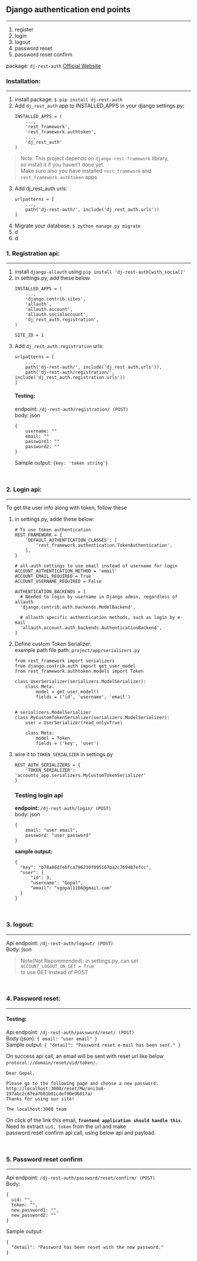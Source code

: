 ## Django authentication end points
---
1. register
2. login
2. logout
3. password reset
4. password reset confirm

package: `dj-rest-auth`
[Official Website](https://dj-rest-auth.readthedocs.io/en/latest/)

### Installation:
---
1. install package: `$ pip install dj-rest-auth`
2. Add `dj_rest_auth` app to INSTALLED_APPS in your django settings.py:
    ```
    INSTALLED_APPS = (
        ...,
        'rest_framework',
        'rest_framework.authtoken',
        ...,
        'dj_rest_auth'
    )
    ```

>   Note: This project depends on `django-rest-framework` library,  
so install it if you haven’t done yet.  
Make sure also you have installed `rest_framework` and `rest_framework.authtoken` apps
3. Add dj_rest_auth urls:
    ```
    urlpatterns = [
        ...,
        path('dj-rest-auth/', include('dj_rest_auth.urls'))
    ]   
    ```
4. Migrate your database: ```$ python manage.py migrate```
5. d
6. d
### 1. Registration api:
---
1. install `django-allauth` using `pip install 'dj-rest-auth[with_social]'`
2. in settings.py, add these below
    ```
    INSTALLED_APPS = (
        ...,
        'django.contrib.sites',
        'allauth',
        'allauth.account',
        'allauth.socialaccount',
        'dj_rest_auth.registration',
    )
    
    SITE_ID = 1
    ```
3. Add `dj_rest_auth.registration` urls:
    ```
    urlpatterns = [
        ...,
        path('dj-rest-auth/', include('dj_rest_auth.urls')),
        path('dj-rest-auth/registration/', include('dj_rest_auth.registration.urls'))
    ]
    ```
    #### Testing:
    endpoint: `/dj-rest-auth/registration/ (POST)`  
    body: json  
    ```
    {
        username: ""
        email: ""
        password1: ""
        password2: ""
    }
    ```
    Sample output: `{key: 'token string'}`    
    
&nbsp;
### 2. Login api:
---
To get the user info along with token, follow these

1.  in settings.py, adde these below:
    ```
    # To use token authentication
    REST_FRAMEWORK = {
        'DEFAULT_AUTHENTICATION_CLASSES': [
            'rest_framework.authentication.TokenAuthentication',
        ],
    }
    
    # all-auth settings to use email instead of username for login
    ACCOUNT_AUTHENTICATION_METHOD = 'email'
    ACCOUNT_EMAIL_REQUIRED = True
    ACCOUNT_USERNAME_REQUIRED = False

    AUTHENTICATION_BACKENDS = [
      # Needed to login by username in Django admin, regardless of allauth
      'django.contrib.auth.backends.ModelBackend',
  
      # allauth specific authentication methods, such as login by e-mail
      'allauth.account.auth_backends.AuthenticationBackend',
    ]
    ```
2.  Define custom Token Serializer.  
    example path file path: `project/app/serializers.py`
    ```
    from rest_framework import serializers
    from django.contrib.auth import get_user_model
    from rest_framework.authtoken.models import Token
    
    class UserSerializer(serializers.ModelSerializer):
        class Meta:
            model = get_user_model()
            fields = ('id', 'username', 'email')
    
    
    # serializers.ModelSerializer
    class MyCustomTokenSerializer(serializers.ModelSerializer):
        user = UserSerializer(read_only=True)
    
        class Meta:
            model = Token
            fields = ('key', 'user')
    ```
3.  wire it to `TOKEN_SERIALIZER` in settings.py
    ```
    REST_AUTH_SERIALIZERS = {
        'TOKEN_SERIALIZER': 'accounts_app.serializers.MyCustomTokenSerializer'
    }
    ```
    ### Testing login api
    **endpoint:** `/dj-rest-auth/login/ (POST)`  
    body: json
    ```
    {
        email: "user email",
        password: "user password"
    }
    ```
    **sample output:**
    ```
    {
      "key": "b78a86dfebfca796230f095167ba2c769407efcc",
      "user": {
          "id": 3,
          "username": "Gopal",
          "email": "vgopal1166@gmail.com"
      }
    }
    ```    
    
&nbsp;   
### 3. logout:
---
  Api endpoint: `/dj-rest-auth/logout/ (POST)`  
  Body: json  
  > Note(Not Recommended): in settings.py, can set `ACCOUNT_LOGOUT_ON_GET = True`  
  to use GET instead of POST    
  
&nbsp;  
### 4. Password reset:
---
  #### Testing:  
  Api endpoint: `/dj-rest-auth/password/reset/ (POST)`  
  Body (json): `{ email: "user email" }`  
  Sample output: `{ "detail": "Password reset e-mail has been sent." }`
  
  On success api call, an email will be sent with reset url like below  
  `protocol://domain/reset/uid/token/`.
  ```
  Dear Gopal,

  Please go to the following page and choose a new password:
  http://localhost:3000/reset/Mw/ani3u8-197abc2c67ea7bb1b01cdef90e96017a/
  Thanks for using our site!
  
  The localhost:3000 team
  ```

  On click of the link this email, **`frontend application should handle this`**.  
  Need to extract `uid, token` from the url and make  
  password reset confirm api call, using below api and payload.    
  
&nbsp;
### 5. Password reset confirm
---

  Api endpoint: `/dj-rest-auth/password/reset/confirm/ (POST)`  
  Body: 
  ```
  {
    uid: "",
    token: "",
    new_password1: "",
    new_password2: ""
  }
  ```
  
  Sample output: 
  ```
  {
    "detail": "Password has been reset with the new password."
  }
  ```
  
  


    

















